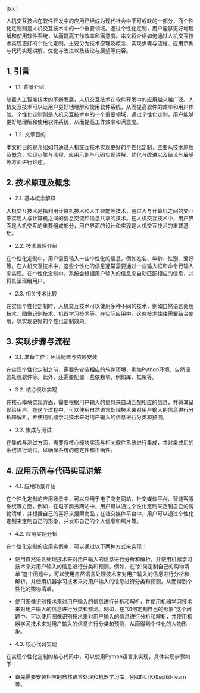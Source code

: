 
[toc]                    
                
                
人机交互技术在软件开发中的应用已经成为现代社会中不可或缺的一部分，而个性化定制则是人机交互技术中的一个重要领域。通过个性化定制，用户能够更好地理解和使用软件系统，从而提高工作效率和满意度。本文将介绍如何通过人机交互技术实现更好的个性化定制，主要分为技术原理及概念、实现步骤与流程、应用示例与代码实现讲解、优化与改进以及结论与展望等内容。

## 1. 引言

- 1.1. 背景介绍

随着人工智能技术的不断发展，人机交互技术在软件开发中的应用越来越广泛。人机交互技术可以让用户更好地理解和使用软件系统，从而提高软件的效率和用户体验。个性化定制则是人机交互技术中的一个重要领域，通过个性化定制，用户能够更好地理解和使用软件系统，从而提高工作效率和满意度。

- 1.2. 文章目的

本文的目的是介绍如何通过人机交互技术实现更好的个性化定制，主要从技术原理及概念、实现步骤与流程、应用示例与代码实现讲解、优化与改进以及结论与展望等方面进行论述。

## 2. 技术原理及概念

- 2.1. 基本概念解释

人机交互技术是指利用计算机技术和人工智能等技术，通过人与计算机之间的交互来实现人与计算机之间的信息交流和信息共享的技术。在人机交互技术中，用户界面是人机交互的重要组成部分，用户界面的设计和实现是人机交互技术的重要基础。

- 2.2. 技术原理介绍

在个性化定制中，用户需要输入一些个性化的信息，例如姓名、年龄、性别、爱好等。在人机交互技术中，这些个性化的信息通常需要通过一些输入框和命令行输入来实现。在个性化定制中，系统会根据用户输入的信息来自动匹配相应的信息，并将其呈现给用户。

- 2.3. 相关技术比较

在实现个性化定制时，人机交互技术可以使用多种不同的技术，例如自然语言处理技术、图像识别技术、机器学习技术等。在实际应用中，这些技术往往需要结合使用，以实现更好的个性化定制效果。

## 3. 实现步骤与流程

- 3.1. 准备工作：环境配置与依赖安装

在实现个性化定制之前，需要先安装相应的软件环境，例如Python环境、自然语言处理软件等。此外，还需要配置一些依赖项，例如库、框架等。

- 3.2. 核心模块实现

在核心模块实现方面，需要根据用户输入的信息来自动匹配相应的信息，并将其呈现给用户。在这个过程中，可以使用自然语言处理技术来对用户输入的信息进行分析和解析，并使用机器学习技术来对用户输入的信息进行分类和预测。

- 3.3. 集成与测试

在集成与测试方面，需要将核心模块实现与相关软件系统进行集成，并对集成后的系统进行测试，以确保系统的稳定性和正确性。

## 4. 应用示例与代码实现讲解

- 4.1. 应用场景介绍

在个性化定制的应用场景中，可以应用于电子商务网站、社交媒体平台、智能客服系统等方面。例如，在电子商务网站中，用户可以通过个性化定制来定制自己的购物清单，并根据自己的喜好来搜索商品；在社交媒体平台中，用户可以通过个性化定制来定制自己的形象，并发布自己的个人信息和照片等。

- 4.2. 应用实例分析

在个性化定制的应用实例中，可以通过以下两种方式来实现：

- 使用自然语言处理技术来对用户输入的信息进行分析和解析，并使用机器学习技术来对用户输入的信息进行分类和预测。例如，在“如何定制自己的购物清单”这个问题中，可以使用自然语言处理技术来对用户输入的信息进行分析和解析，并使用机器学习技术来对用户输入的信息进行分类和预测，从而得到个性化的购物清单。

- 使用图像识别技术来对用户输入的信息进行分析和解析，并使用机器学习技术来对用户输入的信息进行分类和预测。例如，在“如何定制自己的形象”这个问题中，可以使用图像识别技术来对用户输入的信息进行分析和解析，并使用机器学习技术来对用户输入的信息进行分类和预测，从而得到个性化的人物形象。

- 4.3. 核心代码实现

在实现个性化定制的核心代码中，可以使用Python语言来实现，具体实现步骤如下：

- 首先需要安装相应的自然语言处理和机器学习库，例如NLTK和scikit-learn等。

